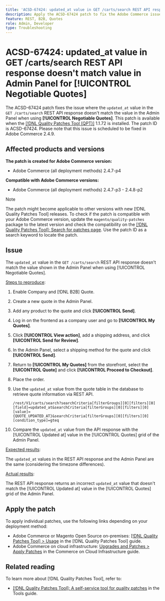 ```yaml
---
title: 'ACSD-67424: updated_at value in GET /carts/search REST API response doesn't match value in Admin Panel for [!UICONTROL Negotiable Quotes]'
description: Apply the ACSD-67424 patch to fix the Adobe Commerce issue where the updated_at value in the GET /carts/search REST API response doesn't match the value in the Admin Panel when using [!UICONTROL Negotiable Quotes].
feature: REST, B2B, Quotes
role: Admin, Developer
type: Troubleshooting
---
```


# ACSD-67424: updated_at value in GET /carts/search REST API response doesn't match value in Admin Panel for [!UICONTROL Negotiable Quotes]

The ACSD-67424 patch fixes the issue where the `updated_at` value in the `GET /carts/search` REST API response doesn't match the value in the Admin Panel when using **[!UICONTROL Negotiable Quotes]**. This patch is available when the [[!DNL Quality Patches Tool (QPT)]](/help/tools/quality-patches-tool/quality-patches-tool-to-self-serve-quality-patches.md) 1.1.72 is installed. The patch ID is ACSD-67424. Please note that this issue is scheduled to be fixed in Adobe Commerce 2.4.9.

## Affected products and versions

**The patch is created for Adobe Commerce version:**

* Adobe Commerce (all deployment methods) 2.4.7-p4

**Compatible with Adobe Commerce versions:**

* Adobe Commerce (all deployment methods) 2.4.7-p3 - 2.4.8-p2

>[!NOTE]
>
>The patch might become applicable to other versions with new [!DNL Quality Patches Tool] releases. To check if the patch is compatible with your Adobe Commerce version, update the `magento/quality-patches` package to the latest version and check the compatibility on the [[!DNL Quality Patches Tool]: Search for patches page](https://experienceleague.adobe.com/tools/commerce-quality-patches/index.html). Use the patch ID as a search keyword to locate the patch.

## Issue

The `updated_at` value in the `GET /carts/search` REST API response doesn't match the value shown in the Admin Panel when using [!UICONTROL Negotiable Quotes].

<u>Steps to reproduce</u>:

1. Enable Company and [!DNL B2B] Quote.
1. Create a new quote in the Admin Panel.
1. Add any product to the quote and click **[!UICONTROL Send]**.
1. Log in on the frontend as a company user and go to **[!UICONTROL My Quotes]**.
1. Click **[!UICONTROL View action]**, add a shipping address, and click **[!UICONTROL Send for Review]**.
1. In the Admin Panel, select a shipping method for the quote and click **[!UICONTROL Send]**.
1. Return to **[!UICONTROL My Quotes]** from the storefront, select the **[!UICONTROL Quote]** and click **[!UICONTROL Proceed to Checkout]**.
1. Place the order.
1. Use the `updated_at` value from the quote table in the database to retrieve quote information via REST API.

    ```
    /rest/V1/carts/search?searchCriteria[filterGroups][0][filters][0][field]=updated_at&searchCriteria[filterGroups][0][filters][0][value]=
    {QUOTE_UPDATED_AT}&searchCriteria[filterGroups][0][filters][0][condition_type]=gteq
    ```

1. Compare the `updated_at` value from the API response with the [!UICONTROL Updated at] value in the [!UICONTROL Quotes] grid of the Admin Panel.

<u>Expected results</u>:

The `updated_at` values in the REST API response and the Admin Panel are the same (considering the timezone differences).

<u>Actual results</u>:

The REST API response returns an incorrect `updated_at` value that doesn't match the [!UICONTROL Updated at] value in the [!UICONTROL Quotes] grid of the Admin Panel.

## Apply the patch

To apply individual patches, use the following links depending on your deployment method:

* Adobe Commerce or Magento Open Source on-premises: [[!DNL Quality Patches Tool] > Usage](/help/tools/quality-patches-tool/usage.md) in the [!DNL Quality Patches Tool] guide.
* Adobe Commerce on cloud infrastructure: [Upgrades and Patches > Apply Patches](https://experienceleague.adobe.com/docs/commerce-cloud-service/user-guide/develop/upgrade/apply-patches.html) in the Commerce on Cloud Infrastructure guide.

## Related reading

To learn more about [!DNL Quality Patches Tool], refer to:

* [[!DNL Quality Patches Tool]: A self-service tool for quality patches](/help/tools/quality-patches-tool/quality-patches-tool-to-self-serve-quality-patches.md) in the Tools guide.
